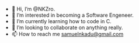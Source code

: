 - 👋 Hi, I’m @NKZro.
- 👀 I’m interested in becoming a Software Engeneer.
- 🌱 I’m currently learning how to code in C.
- 💞️ I’m looking to collaborate on anything really.
- 📫 How to reach me samuelnkadu@gmail.com

<!---
NKZro/NKZro is a ✨ special ✨ repository because its `README.md` (this file) appears on your GitHub profile.
You can click the Preview link to take a look at your changes.
--->
